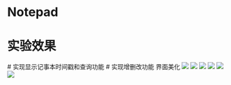 # Notepad
# 实验效果
# 实现显示记事本时间戳和查询功能
# 实现增删改功能 界面美化 
<img src="https://github.com/15205080581/Notepad/blob/master/imp/1.jpg">
<img src="https://github.com/15205080581/Notepad/blob/master/imp/2.jpg">
<img src="https://github.com/15205080581/Notepad/blob/master/imp/3.jpg">
<img src="https://github.com/15205080581/Notepad/blob/master/imp/4.jpg">
<img src="https://github.com/15205080581/Notepad/blob/master/imp/5.jpg">
<img src="https://user.qzone.qq.com/250458880/infocenter?ptsig=64uWsiEo4eHGle31zXi*gInoabvgUu72npb6YLUX9aU_">
